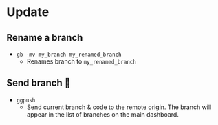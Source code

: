 # Update


## Rename a branch
* `gb -mv my_branch my_renamed_branch`
    - Renames branch to `my_renamed_branch`
## Send branch 🚀
* `ggpush`
    - Send current branch & code to the remote origin. The branch will appear in the list of branches on the main dashboard.